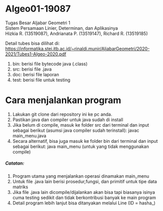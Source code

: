 # Algeo01-19087
Tugas Besar Aljabar Geometri 1\
Sistem Persamaan Linier, Determinan, dan Aplikasinya\
Hizkia R. (13519087), Andrianata P. (13519147), Richard R. (13519185)

Detail tubes bisa dilihat di:\
https://informatika.stei.itb.ac.id/~rinaldi.munir/AljabarGeometri/2020-2021/Tubes1-Algeo-2020.pdf


1. bin: berisi file bytecode java (.class)
2. src: berisi file .java
3. doc: berisi file laporan
4. test: berisi file untuk testing

# Cara menjalankan program
1. Lakukan git clone dari repository ini ke pc anda.
2. Pastikan java dan compiler untuk java sudah di install
3. Jika belum di compile, masuk ke folder src dari terminal dan input sebagai berikut (asumsi java compiler sudah terinstall): 
   javac main_menu.java
4. Secara alternatif, bisa juga masuk ke folder bin dari terminal dan input sebagai berikut: 
   java main_menu (untuk yang tidak menggunakan compile)

##### Catatan:
1. Program utama yang menjalankan operasi dinamakan main_menu
2. Untuk file .java lain berisi prosedur,fungsi, dan primitif untuk tipe data matriks
3. Jika file .java lain dicompile/dijalankan akan bisa tapi biasanya isinya cuma testing sedikit dan tidak berkontribusi banyak ke main program
4. Detail program lebih lanjut bisa ditanyakan melalui Line (ID = hasha_)
